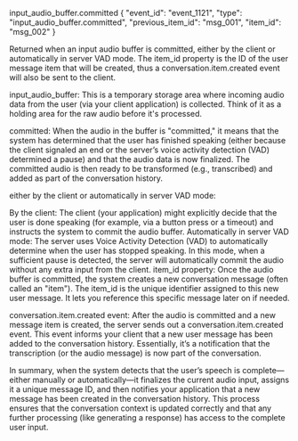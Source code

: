input_audio_buffer.committed
{
    "event_id": "event_1121",
    "type": "input_audio_buffer.committed",
    "previous_item_id": "msg_001",
    "item_id": "msg_002"
}

Returned when an input audio buffer is committed, either by the client or automatically in server VAD mode. The item_id property is the ID of the user message item that will be created, thus a conversation.item.created event will also be sent to the client.

input_audio_buffer:
This is a temporary storage area where incoming audio data from the user (via your client application) is collected. Think of it as a holding area for the raw audio before it's processed.

committed:
When the audio in the buffer is "committed," it means that the system has determined that the user has finished speaking (either because the client signaled an end or the server’s voice activity detection (VAD) determined a pause) and that the audio data is now finalized. The committed audio is then ready to be transformed (e.g., transcribed) and added as part of the conversation history.

either by the client or automatically in server VAD mode:

By the client: The client (your application) might explicitly decide that the user is done speaking (for example, via a button press or a timeout) and instructs the system to commit the audio buffer.
Automatically in server VAD mode: The server uses Voice Activity Detection (VAD) to automatically determine when the user has stopped speaking. In this mode, when a sufficient pause is detected, the server will automatically commit the audio without any extra input from the client.
item_id property:
Once the audio buffer is committed, the system creates a new conversation message (often called an "item"). The item_id is the unique identifier assigned to this new user message. It lets you reference this specific message later on if needed.

conversation.item.created event:
After the audio is committed and a new message item is created, the server sends out a conversation.item.created event. This event informs your client that a new user message has been added to the conversation history. Essentially, it’s a notification that the transcription (or the audio message) is now part of the conversation.

In summary, when the system detects that the user’s speech is complete—either manually or automatically—it finalizes the current audio input, assigns it a unique message ID, and then notifies your application that a new message has been created in the conversation history. This process ensures that the conversation context is updated correctly and that any further processing (like generating a response) has access to the complete user input.

